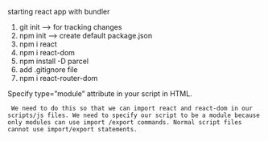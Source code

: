 starting react app with bundler

1. git init --> for tracking changes
2. npm init --> create default package.json
3. npm i react
4. npm i react-dom
5. npm install -D parcel
6. add .gitignore file
7. npm i react-router-dom

Specify type=”module” attribute in your script in HTML.
<script type="module" src="App.js"></script>

     We need to do this so that we can import react and react-dom in our scripts/js files. We need to specify our script to be a module because only modules can use import /export commands. Normal script files cannot use import/export statements.
